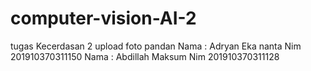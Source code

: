 # computer-vision-AI-2
tugas Kecerdasan 2 upload foto pandan
Nama : Adryan Eka nanta Nim 201910370311150
Nama : Abdillah Maksum Nim 201910370311128
